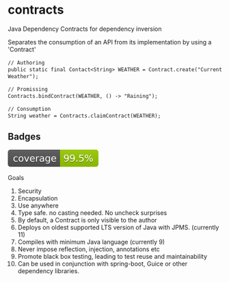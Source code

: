 # contracts 
Java Dependency Contracts for dependency inversion 

Separates the consumption of an API from its implementation by using a 'Contract'

```
// Authoring
public static final Contact<String> WEATHER = Contract.create("Current Weather");
```
```
// Promissing
Contracts.bindContract(WEATHER, () -> "Raining");
```
```
// Consumption
String weather = Contracts.claimContract(WEATHER);
```
## Badges
![Coverage Badge](https://github.com/jonloucks/contracts/blob/badges/main-coverage.svg)


Goals
1. Security
2. Encapsulation
3. Use anywhere
4. Type safe. no casting needed. No uncheck surprises
5. By default, a Contract is only visible to the author
6. Deploys on oldest supported LTS version of Java with JPMS. (currently 11)
7. Compiles with minimum Java language (currently 9)
8. Never impose reflection, injection, annotations etc
9. Promote black box testing, leading to test reuse and maintainability
10. Can be used in conjunction with spring-boot, Guice or other dependency libraries.

